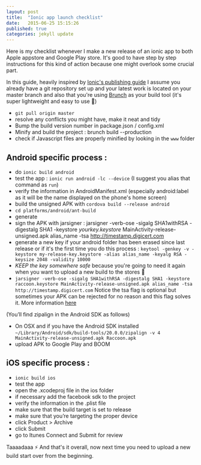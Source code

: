 ```yaml
---
layout: post
title:  "Ionic app launch checklist"
date:   2015-06-25 15:15:26
published: true
categories: jekyll update
---
```


Here is my checklist whenever I make a new release of an ionic app to both Apple appstore and Google Play store. It's good to have step by step instructions for this kind of action because one might overlook some crucial part.

In this guide, heavily inspired by [Ionic's publishing guide][ionic] I assume you already have a git repository set up and your latest work is located on your master branch and also that you're using [Brunch][brunch] as your build tool (it's super lightweight and easy to use :facepunch:)

- `git pull origin master`
- resolve any conflicts you might have, make it neat and tidy
- Bump the build version number in package.json / config.xml
- Minify and build the project : brunch build --production
- check if Javascript files are properly minified by looking in the `www` folder

Android specific process  :
---------------------------

- do `ionic build android`
- test the app : `ionic run android -lc --device` (I suggest you alias that command as `run`)
- verify the information in AndroidManifest.xml (especially android:label as it will be the name displayed on the phone's home screen)
- build the unsigned APK with `cordova build --release android`
- `cd platforms/android/ant-build`
- generate
- sign the APK with jarsigner : jarsigner -verb-ose -sigalg SHA1withRSA -digestalg SHA1 -keystore _yourkey.keystore_ MainActivity-release-unsigned.apk alias_name -tsa http://timestamp.digicert.com
- generate a new key if your android folder has been erased since last release or if it's the first time you do this process : `keytool -genkey -v -keystore my-release-key.keystore -alias alias_name -keyalg RSA -keysize 2048 -validity 10000`
- _KEEP the key somewhere safe_ because you're going to need it again when you want to upload a new build to the stores :fire_engine:
- `jarsigner -verb-ose -sigalg SHA1withRSA -digestalg SHA1 -keystore raccoon.keystore MainActivity-release-unsigned.apk alias_name -tsa http://timestamp.digicert.com`
Notice the tsa flag is optional but sometimes your APK can be rejected for no reason and this flag solves it. More information [here][tsa-flag]

(You’ll find zipalign in the Android SDK as follows)

- On OSX and if you have the Android SDK installed `~/Library/Android/sdk/build-tools/20.0.0/zipalign -v 4 MainActivity-release-unsigned.apk Raccoon.apk`
- upload APK to Google Play and BOOM

iOS specific process :
----------------------
- `ionic build ios`
- test the app
- open the .xcodeproj file in the ios folder
- if necessary add the facebook sdk to the project
- verify the information in the .plist file
- make sure that the build target is set to release
- make sure that you’re targeting the proper device
- click Product > Archive
- click Submit
- go to Itunes Connect and Submit for review

Taaaadaaa :zap:
And that's it overall, now next time you need to upload a new build start over from the beginning.

[tsa-flag]: http://stackoverflow.com/questions/21695520/tsa-or-tsacert-timestamp-for-applet-jar-self-signed
[ionic]: http://ionicframework.com/docs/guide/publishing.html
[brunch]: http://brunch.io
